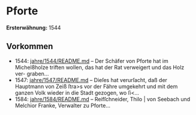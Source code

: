 # Pforte

**Ersterwähnung:** 1544

## Vorkommen
- 1544: [jahre/1544/README.md](../jahre/1544/README.md) – Der Schäfer von Pforte hat im Michel8holze triften
wollen, das hat der Rat verweigert und das Holz ver-
graben...
- 1547: [jahre/1547/README.md](../jahre/1547/README.md) – Dieſes hat verurſacht, daß der Hauptmann von Zeiß
ſtra>s vor der Fähre umgekehrt und mit dem ganzen
Volk wieder in die Stadt gezogen, wo ſi<...
- 1584: [jahre/1584/README.md](../jahre/1584/README.md) – Reifſchneider, Thilo |
von Seebach und Melchior Franke, Verwalter zu Pforte...
